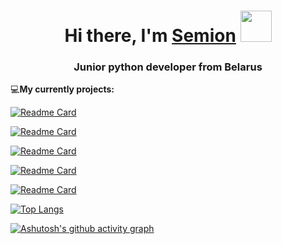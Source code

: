 <h1 align="center">Hi there, I'm <a href="https://www.linkedin.com/in/semion-shandruk/" target="_blank">Semion</a> 
<img src="https://github.com/blackcater/blackcater/raw/main/images/Hi.gif" width="50"/></h1>
<h3 align="center">Junior python developer from Belarus</h3>

:computer:**My currently projects:**

[![Readme Card](https://github-readme-stats.vercel.app/api/pin/?username=Semion-Sh&repo=Telegram_Bot)](https://github.com/Semion-Sh/Telegram_Bot)

[![Readme Card](https://github-readme-stats.vercel.app/api/pin/?username=Semion-Sh&repo=Rest-menu-django)](https://github.com/Semion-Sh/rest-menu-django)

[![Readme Card](https://github-readme-stats.vercel.app/api/pin/?username=Semion-Sh&repo=YouTube_downloader_flask)](https://github.com/Semion-Sh/YouTube_downloader_flask)

[![Readme Card](https://github-readme-stats.vercel.app/api/pin/?username=Semion-Sh&repo=Mobile-as-WebCam)](https://github.com/Semion-Sh/Mobile-as-WebCam)

[![Readme Card](https://github-readme-stats.vercel.app/api/pin/?username=Semion-Sh&repo=IOS_Calculator)](https://github.com/Semion-Sh/IOS_Calculator)

[![Top Langs](https://github-readme-stats.vercel.app/api/top-langs/?username=Semion-Sh&layout=compact)](https://github.com/anuraghazra/github-readme-stats)

[![Ashutosh's github activity graph](https://activity-graph.herokuapp.com/graph?username=Semion-Sh)](https://github.com/ashutosh00710/github-readme-activity-graph)

